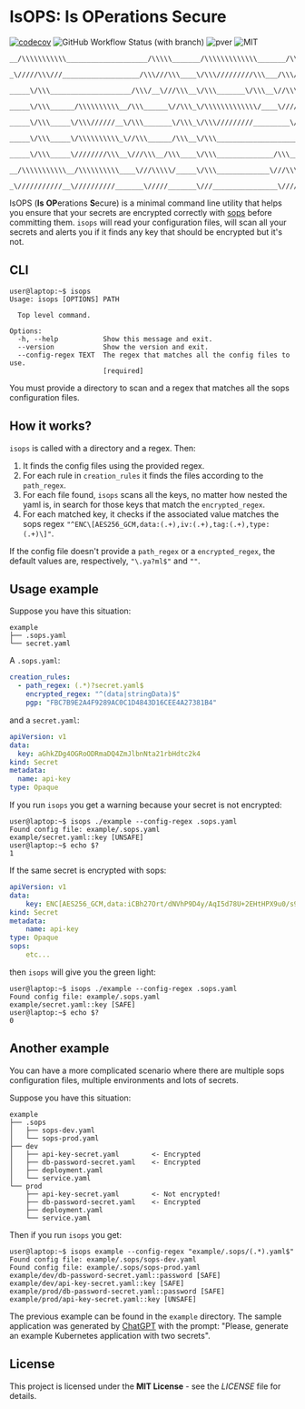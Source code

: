 # IsOPS: **Is** **OP**erations **S**ecure

[![codecov](https://codecov.io/gh/lorenzophys/isops/branch/main/graph/badge.svg?token=7RQ5P3X22D)](https://codecov.io/gh/lorenzophys/isops)
![GitHub Workflow Status (with branch)](https://img.shields.io/github/actions/workflow/status/lorenzophys/isops/test-workflow.yml?branch=main&label=tests)
![pver](https://img.shields.io/pypi/pyversions/isops)
![MIT](https://img.shields.io/github/license/lorenzophys/isops)

```ascii
__/\\\\\\\\\\\____________________/\\\\\_______/\\\\\\\\\\\\\_______/\\\\\\\\\\\___        
 _\/////\\\///___________________/\\\///\\\____\/\\\/////////\\\___/\\\/////////\\\_       
  _____\/\\\____________________/\\\/__\///\\\__\/\\\_______\/\\\__\//\\\______\///__      
   _____\/\\\______/\\\\\\\\\\__/\\\______\//\\\_\/\\\\\\\\\\\\\/____\////\\\_________     
    _____\/\\\_____\/\\\//////__\/\\\_______\/\\\_\/\\\/////////_________\////\\\______    
     _____\/\\\_____\/\\\\\\\\\\_\//\\\______/\\\__\/\\\_____________________\////\\\___   
      _____\/\\\_____\////////\\\__\///\\\__/\\\____\/\\\______________/\\\______\//\\\__  
       __/\\\\\\\\\\\__/\\\\\\\\\\____\///\\\\\/_____\/\\\_____________\///\\\\\\\\\\\/___ 
        _\///////////__\//////////_______\/////_______\///________________\///////////_____

```

IsOPS (**Is** **OP**erations **S**ecure) is a minimal command line utility that helps you ensure that your secrets are encrypted correctly with [sops](https://github.com/mozilla/sops) before committing them. `isops` will read your configuration files, will scan all your secrets and alerts you if it finds any key that should be encrypted but it's not.

## CLI

```console
user@laptop:~$ isops
Usage: isops [OPTIONS] PATH

  Top level command.

Options:
  -h, --help           Show this message and exit.
  --version            Show the version and exit.
  --config-regex TEXT  The regex that matches all the config files to use.
                       [required]
```

You must provide a directory to scan and a regex that matches all the sops configuration files.

## How it works?

`isops` is called with a directory and a regex. Then:

1. It finds the config files using the provided regex.
2. For each rule in `creation_rules` it finds the files according to the `path_regex`.
3. For each file found, `isops` scans all the keys, no matter how nested the yaml is, in search for those keys that match the `encrypted_regex`.
4. For each matched key, it checks if the associated value matches the sops regex `"^ENC\[AES256_GCM,data:(.+),iv:(.+),tag:(.+),type:(.+)\]"`.

If the config file doesn't provide a `path_regex` or a `encrypted_regex`, the default values are, respectively, `"\.ya?ml$"` and `""`.

## Usage example

Suppose you have this situation:

```text
example
├── .sops.yaml
└── secret.yaml
```

A `.sops.yaml`:

```yaml
creation_rules:
  - path_regex: (.*)?secret.yaml$
    encrypted_regex: "^(data|stringData)$"
    pgp: "FBC7B9E2A4F9289AC0C1D4843D16CEE4A27381B4"
```

and a `secret.yaml`:

```yaml
apiVersion: v1
data:
  key: aGhkZDg4OGRoODRmaDQ4ZmJlbnNta21rbHdtc2k4
kind: Secret
metadata:
  name: api-key
type: Opaque
```

If you run `isops` you get a warning because your secret is not encrypted:

```console
user@laptop:~$ isops ./example --config-regex .sops.yaml
Found config file: example/.sops.yaml
example/secret.yaml::key [UNSAFE]
user@laptop:~$ echo $?
1
```

If the same secret is encrypted with sops:

```yaml
apiVersion: v1
data:
    key: ENC[AES256_GCM,data:iCBh27Ort/dNVhP9D4y/AqI5d78U+2EHtHPX9u0/s9ANhA2VeqKSOQ==,iv:HkQVUgB6nvN3TU355K/PTU2NroahHAdoJhzJdgZFMwo=,tag:ayNppVmYJ/MLGrW9RtjV1A==,type:str]
kind: Secret
metadata:
    name: api-key
type: Opaque
sops:
    etc...

```

then `isops` will give you the green light:

```console
user@laptop:~$ isops ./example --config-regex .sops.yaml
Found config file: example/.sops.yaml
example/secret.yaml::key [SAFE]
user@laptop:~$ echo $?
0
```

## Another example

You can have a more complicated scenario where there are multiple sops configuration files, multiple environments and lots of secrets.

Suppose you have this situation:

```text
example
├── .sops
│   ├── sops-dev.yaml
│   └── sops-prod.yaml
├── dev
│   ├── api-key-secret.yaml        <- Encrypted
│   ├── db-password-secret.yaml    <- Encrypted
│   ├── deployment.yaml
│   └── service.yaml
└── prod
    ├── api-key-secret.yaml        <- Not encrypted!
    ├── db-password-secret.yaml    <- Encrypted
    ├── deployment.yaml
    └── service.yaml
```

Then if you run `isops` you get:

```console
user@laptop:~$ isops example --config-regex "example/.sops/(.*).yaml$"
Found config file: example/.sops/sops-dev.yaml
Found config file: example/.sops/sops-prod.yaml
example/dev/db-password-secret.yaml::password [SAFE]
example/dev/api-key-secret.yaml::key [SAFE]
example/prod/db-password-secret.yaml::password [SAFE]
example/prod/api-key-secret.yaml::key [UNSAFE]
```

The previous example can be found in the `example` directory. The sample application was generated by [ChatGPT](https://chat.openai.com/chat) with the prompt: "Please, generate an example Kubernetes application with two secrets".

## License

This project is licensed under the **MIT License** - see the *LICENSE* file for details.
